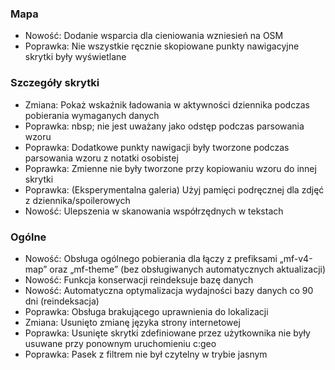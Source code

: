 
### Mapa
- Nowość: Dodanie wsparcia dla cieniowania wzniesień na OSM
- Poprawka: Nie wszystkie ręcznie skopiowane punkty nawigacyjne skrytki były wyświetlane

### Szczegóły skrytki
- Zmiana: Pokaż wskaźnik ładowania w aktywności dziennika podczas pobierania wymaganych danych
- Poprawka: nbsp; nie jest uważany jako odstęp podczas parsowania wzoru
- Poprawka: Dodatkowe punkty nawigacji były tworzone podczas parsowania wzoru z notatki osobistej
- Poprawka: Zmienne nie były tworzone przy kopiowaniu wzoru do innej skrytki
- Poprawka: (Eksperymentalna galeria) Użyj pamięci podręcznej dla zdjęć z dziennika/spoilerowych
- Nowość: Ulepszenia w skanowania współrzędnych w tekstach

### Ogólne
- Nowość: Obsługa ogólnego pobierania dla łączy z prefiksami „mf-v4-map” oraz „mf-theme” (bez obsługiwanych automatycznych aktualizacji)
- Nowość: Funkcja konserwacji reindeksuje bazę danych
- Nowość: Automatyczna optymalizacja wydajności bazy danych co 90 dni (reindeksacja)
- Poprawka: Obsługa brakującego uprawnienia do lokalizacji
- Zmiana: Usunięto zmianę języka strony internetowej
- Poprawka: Usunięte skrytki zdefiniowane przez użytkownika nie były usuwane przy ponownym uruchomieniu c:geo
- Poprawka: Pasek z filtrem nie był czytelny w trybie jasnym
